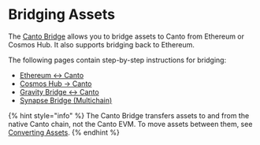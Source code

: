 # Bridging Assets

The [Canto Bridge](https://canto.io/bridge) allows you to bridge assets to Canto from Ethereum or Cosmos Hub. It also supports bridging back to Ethereum.

The following pages contain step-by-step instructions for bridging:

* [Ethereum <-> Canto](broken-reference)
* [Cosmos Hub -> Canto](broken-reference)
* [Gravity Bridge <-> Canto](broken-reference)
* [Synapse Bridge (Multichain)](synapse.md)

{% hint style="info" %}
The Canto Bridge transfers assets to and from the native Canto chain, not the Canto EVM. To move assets between them, see [Converting Assets](broken-reference).
{% endhint %}
